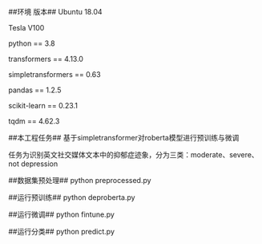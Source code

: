 ##环境 版本##
Ubuntu 18.04

Tesla V100

python == 3.8

transformers == 4.13.0

simpletransformers == 0.63

pandas == 1.2.5

scikit-learn == 0.23.1

tqdm == 4.62.3

##本工程任务##
基于simpletransformer对roberta模型进行预训练与微调

任务为识别英文社交媒体文本中的抑郁症迹象，分为三类：moderate、severe、not depression

##数据集预处理##
python preprocessed.py

##运行预训练##
python deproberta.py

##运行微调##
python fintune.py

##运行分类##
python predict.py